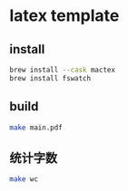 # latex template

## install 

```sh
brew install --cask mactex
brew install fswatch
```

## build

```sh
make main.pdf
```

## 统计字数

```sh
make wc
```
